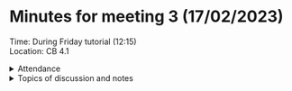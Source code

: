 # Minutes for meeting 3 (17/02/2023)
Time: During Friday tutorial (12:15) <br>
Location: CB 4.1

<details><summary>Attendance</summary><p>
  
  - Alexander Agafonov	
  - Thomas Canning	
  - Artiom	Casian	
  - ~Arthur	Chen~
  - Alex	Clarke	
  - Harry Crane

</p></details>

<details><summary>Topics of discussion and notes</summary><p>
  
  - Which Java library are we going to use for our frontend. <br>
  
  Java swing library, also able to make graphs using it to track data over time.

  - Begin to gather requirements for program and think about the 1st sprint. <br>
   Requirements we talked about have been collected in the markdown file in project requirements and Alex A will begin to add them to the Kanban board
  
  - Discuss questionnaire results if any have been collected <br>
  
  1 questionaire response has been collected, link to the microsoft form has been put in the repository so anyone can use the questionaire.
  
  - Work out when next meeting will be and what should be done before then.<br>
  
  Next lecture, but we will start having daily scrum on Wednesdays if needed
  
  - Rust will be used as the language for the backend and a new repository will be created by Harry Crane to handle this
  
  
  
</p></details>

